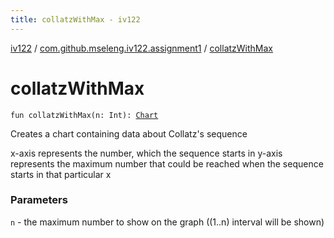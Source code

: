 ```yaml
---
title: collatzWithMax - iv122
---
```


[iv122](../index.md) / [com.github.mseleng.iv122.assignment1](index.md) / [collatzWithMax](.)

# collatzWithMax

`fun collatzWithMax(n: Int): `[`Chart`](../com.github.mseleng.iv122.util/-chart/index.md)

Creates a chart containing data about Collatz's sequence

x-axis represents the number, which the sequence starts in
y-axis represents the maximum number that could be reached when the sequence starts in that particular x

### Parameters

`n` - the maximum number to show on the graph ((1..n) interval will be shown)